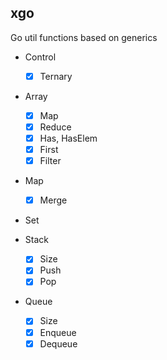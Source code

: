 ## xgo

Go util functions based on generics

- Control
  - [x] Ternary

- Array
  - [x] Map
  - [x] Reduce
  - [x] Has, HasElem
  - [x] First
  - [x] Filter

- Map
  - [x] Merge

- Set

- Stack
  - [x] Size
  - [x] Push
  - [x] Pop

- Queue
  - [x] Size
  - [x] Enqueue
  - [x] Dequeue